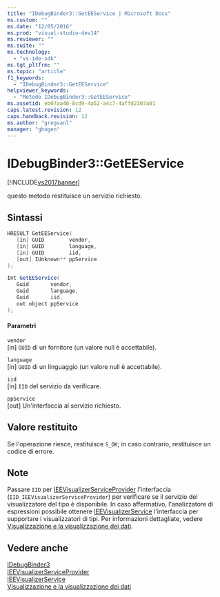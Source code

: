 ```yaml
---
title: "IDebugBinder3::GetEEService | Microsoft Docs"
ms.custom: ""
ms.date: "12/05/2016"
ms.prod: "visual-studio-dev14"
ms.reviewer: ""
ms.suite: ""
ms.technology: 
  - "vs-ide-sdk"
ms.tgt_pltfrm: ""
ms.topic: "article"
f1_keywords: 
  - "IDebugBinder3::GetEEService"
helpviewer_keywords: 
  - "Metodo IDebugBinder3::GetEEService"
ms.assetid: eb07aa40-8cd9-4a52-a4c7-4affd2307a01
caps.latest.revision: 12
caps.handback.revision: 12
ms.author: "gregvanl"
manager: "ghogen"
---
```

# IDebugBinder3::GetEEService
[!INCLUDE[vs2017banner](../../../code-quality/includes/vs2017banner.md)]

questo metodo restituisce un servizio richiesto.  
  
## Sintassi  
  
```cpp  
HRESULT GetEEService(  
   [in] GUID        vendor,  
   [in] GUID        language,  
   [in] GUID        iid,  
   [out] IUnknown** ppService  
);  
```  
  
```c#  
Int GetEEService(  
   Guid       vendor,  
   Guid       language,  
   Guid       iid,  
   out object ppService  
);  
```  
  
#### Parametri  
 `vendor`  
 \[in\]  `GUID` di un fornitore \(un valore null è accettabile\).  
  
 `language`  
 \[in\]  `GUID` di un linguaggio \(un valore null è accettabile\).  
  
 `iid`  
 \[in\]  `IID` del servizio da verificare.  
  
 `ppService`  
 \[out\]  Un'interfaccia al servizio richiesto.  
  
## Valore restituito  
 Se l'operazione riesce, restituisce `S_OK`; in caso contrario, restituisce un codice di errore.  
  
## Note  
 Passare `IID` per [IEEVisualizerServiceProvider](../../../extensibility/debugger/reference/ieevisualizerserviceprovider.md) l'interfaccia \(`IID_IEEVisualizerServiceProvider`\) per verificare se il servizio del visualizzatore del tipo è disponibile.  In caso affermativo, l'analizzatore di espressioni possibile ottenere [IEEVisualizerService](../../../extensibility/debugger/reference/ieevisualizerservice.md) l'interfaccia per supportare i visualizzatori di tipi.  Per informazioni dettagliate, vedere [Visualizzazione e la visualizzazione dei dati](../../../extensibility/debugger/visualizing-and-viewing-data.md).  
  
## Vedere anche  
 [IDebugBinder3](../../../extensibility/debugger/reference/idebugbinder3.md)   
 [IEEVisualizerServiceProvider](../../../extensibility/debugger/reference/ieevisualizerserviceprovider.md)   
 [IEEVisualizerService](../../../extensibility/debugger/reference/ieevisualizerservice.md)   
 [Visualizzazione e la visualizzazione dei dati](../../../extensibility/debugger/visualizing-and-viewing-data.md)